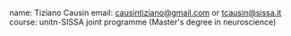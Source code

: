 name: Tiziano Causin
email: causintiziano@gmail.com or tcausin@sissa.it
course: unitn-SISSA joint programme (Master's degree in neuroscience)
